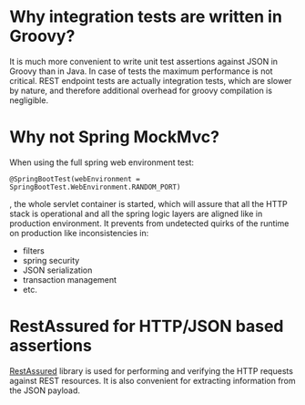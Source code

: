 # Why integration tests are written in Groovy?

It is much more convenient to write unit test assertions against JSON in Groovy than in
Java. In case of tests the maximum performance is not critical. REST endpoint tests are
actually integration tests, which are slower by nature, and therefore additional overhead
for groovy compilation is negligible.

# Why not Spring MockMvc?

When using the full spring web environment test:

    @SpringBootTest(webEnvironment = SpringBootTest.WebEnvironment.RANDOM_PORT)
 
, the whole servlet container is started, which will assure that all the HTTP stack
is operational and all the spring logic layers are aligned like in production environment.
It prevents from undetected quirks of the runtime on production like inconsistencies in:

 * filters
 * spring security
 * JSON serialization
 * transaction management
 * etc.

# RestAssured for HTTP/JSON based assertions

[RestAssured](http://rest-assured.io/) library is used for performing and verifying the HTTP
requests against REST resources. It is also convenient for extracting information from the
JSON payload.

